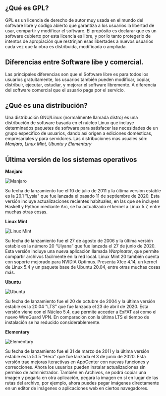 ## ¿Qué es GPL?
GPL es un licencia de derecho de autor muy usada en el mundo del software libre y código abierto que garantiza a los usuarios la libertad de usar, compartir y modificar el software. El propósito es declarar que es un software cubierto por esta licencia es libre, y por lo tanto protegerlo de intentos de apropiación que restrinjan esas libertades a nuevos usuarios cada vez que la obra es distribuida, modificada o ampliada.

## Diferencias entre Software libe y comercial.
Las principales diferencias son que el Software libre es para todos los usuarios gratuitamente, los usuarios también pueden modificar, copiar, distribuir, ejecutar, estudiar, y mejorar el software libremente.
A diferencia del software comercial que el usuario paga por el servicio.


## ¿Qué es una distribución?
Una distribución GNU/Linux (normalmente llamada distro) es una distribución de software basada en el núcleo Linux que incluye determinados paquetes de software para satisfacer las necesidades de un grupo específico de usuarios, dando así origen a ediciones domésticas, empresariales y para servidores. 
Las distribuciones mas usuales són:
*Manjaro, Linux Mint, Ubuntu y Elementary*


## Última versión de los sistemas operativos
**Manjaro**

![Manjaro](https://png.pngitem.com/pimgs/s/521-5219618_14-28-february-manjaro-logo-hd-png-download.png)

 Su fecha de lanzamiento fue el 10 de julio de 2011 y la última versión estable es la 20.1 "Lysia" que fue lanzada el pasado 11 de septiembre de 2020.
 Esta versión incluye actualizaciones recientes habituales, en las que se incluyen Haskell y Python mediante Arc, se ha actualizado el kernel a Linux 5.7, entre muchas otras cosas.
 
 **Linux Mint**
 
  ![Linux Mint](https://www.omgubuntu.co.uk/wp-content/uploads/2017/11/linux-mint.jpg)
  
  Su fecha de lanzamiento fue el 27 de agosto de 2006 y la última versión estable es la número 20 “Ulyana” que fue lanzada el  27 de junio de 2020.
  Esta versión incluye una nueva aplicación llamada *Warpinator*, que permite compartir archivos fácilmente en la red local.
  Linux Mint 20 también cuenta con soporte mejorado para NVIDIA Optimus. Presenta  Xfce 4.14, un kernel de Linux 5.4 y un paquete base de Ubuntu 20.04, entre     otras muchas cosas más.
  
  **Ubuntu**
  
  ![Ubuntu](https://assets.ubuntu.com/v1/8dd99b80-ubuntu-logo14.png)
  
  Su fecha de lanzamiento fue el 20 de octubre de 2004 y la última versión estable es la 20.04 "LTS" que fue lanzada el 23 de abril de 2020.
  Esta versión viene con el Núcleo 5.4, que permite acceder a ExFAT así como el nuevo WireGuard VPN. En comparación con la última LTS el tiempo de instalación se ha reducido considerablemente.
  
  **Elementary**
  
  ![Elementary](https://ubunlog.com/wp-content/uploads/2016/08/elementary-os-icon.jpg)
  
  Su fecha de lanzamiento fue el 	31 de marzo de 2011 y la última versión estable es la 5.1.5 "Hera" que fue lanzada el 3 de junio de 2020.
  Esta versión trae mejoras iteractivas en AppCenter con nuevas funciones y correcciones. Ahora los usuarios pueden instalar actualizaciones sin permiso de administrador. También en Archivos, se podrá copiar una imagen y pegarla en otra aplicación, pegará la imagen en sí en lugar de las rutas del archivo, por ejemplo, ahora puedes pegar imágenes directamente en un editor de imágenes o aplicaciones web en ciertos navegadores.
 

